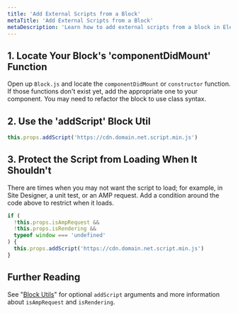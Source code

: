 ```yaml
---
title: 'Add External Scripts from a Block'
metaTitle: 'Add External Scripts from a Block'
metaDescription: 'Learn how to add external scripts from a block in Element.'
---
```


## 1. Locate Your Block's 'componentDidMount' Function

Open up `Block.js` and locate the `componentDidMount` or `constructor` function. If those functions don't exist yet, add the appropriate one to your component. You may need to refactor the block to use class syntax.

## 2. Use the 'addScript' Block Util

```javascript
this.props.addScript('https://cdn.domain.net.script.min.js')
```

## 3. Protect the Script from Loading When It Shouldn't

There are times when you may not want the script to load; for example, in Site Designer, a unit test, or an AMP request. Add a condition around the code above to restrict when it loads.

```javascript
if (
  !this.props.isAmpRequest &&
  !this.props.isRendering &&
  typeof window === 'undefined'
) {
  this.props.addScript('https://cdn.domain.net.script.min.js')
}
```

## Further Reading

See "[Block Utils](/references/block-utils#addscript)" for optional `addScript` arguments and more information about `isAmpRequest` and `isRendering`.
